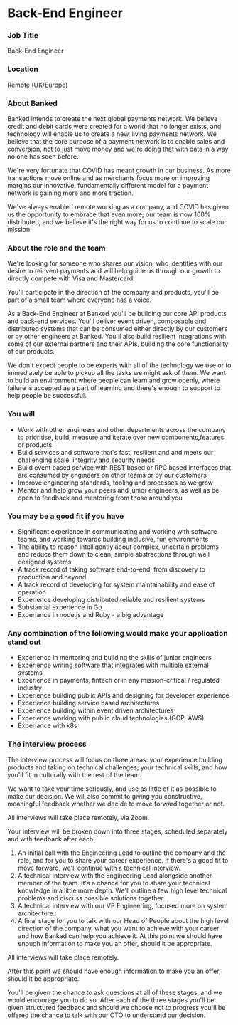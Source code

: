 # Back-End Engineer

### Job Title

Back-End Engineer

### Location

Remote (UK/Europe)

### About Banked

Banked intends to create the next global payments network. We believe credit and debit cards were created for a world that no longer exists, and technology will enable us to create a new, living payments network. We believe that the core purpose of a payment network is to enable sales and conversion, not to just move money and we're doing that with data in a way no one has seen before.

We're very fortunate that COVID has meant growth in our business. As more transactions move online and as merchants focus more on improving margins our innovative, fundamentally different model for a payment network is gaining more and more traction.

We've always enabled remote working as a company, and COVID has given us the opportunity to embrace that even more; our team is now 100% distributed, and we believe it's the right way for us to continue to scale our mission.

### **About the role and the team**

We're looking for someone who shares our vision, who identifies with our desire to reinvent payments and will help guide us through our growth to directly compete with Visa and Mastercard. 

You'll participate in the direction of the company and products, you'll be part of a small team where everyone has a voice.

As a Back-End Engineer at Banked you'll be building our core API products and back-end services. You'll deliver event driven, composable and distributed systems that can be consumed either directly by our customers or by other engineers at Banked. You'll also build resilient integrations with some of our external partners and their APIs, building the core functionality of our products.

We don't expect people to be experts with all of the technology we use or to immediately be able to pickup all the tasks we might ask of them. We want to build an environment where people can learn and grow openly, where failure is accepted as a part of learning and there's enough to support to help people be successful.

### **You will**

- Work with other engineers and other departments across the company to prioritise, build, measure and iterate over new components,features or products
- Build services and software that's fast, resilient and and meets our challenging scale, integrity and security needs
- Build event based service with REST based or RPC based interfaces that are consumed by engineers on other teams or by our customers
- Improve engineering standards, tooling and processes as we grow
- Mentor and help grow your peers and junior engineers, as well as be open to feedback and mentoring from those around you

### **You may be a good fit if you have**

- Significant experience in communicating and working with software teams, and working towards building inclusive, fun environments
- The ability to reason intelligently about complex, uncertain problems and reduce them down to clean, simple abstractions through well designed systems
- A track record of taking software end-to-end, from discovery to production and beyond
- A track record of developing for system maintainability and ease of operation
- Experience developing distributed,reliable and resilient systems
- Substantial experience in Go
- Experiance in node.js and Ruby - a big advantage

### **Any combination of the following would make your application stand out**

- Experience in mentoring and building the skills of junior engineers
- Experience writing software that integrates with multiple external systems
- Experience in payments, fintech or in any mission-critical / regulated industry
- Experience building public APIs and designing for developer experience
- Experience building service based architectures
- Experience building within event driven architectures
- Experience working with public cloud technologies (GCP, AWS)
- Experiance with k8s

### The interview process

The interview process will focus on three areas: your experience building products and taking on technical challenges; your technical skills; and how you'll fit in culturally with the rest of the team.

We want to take your time seriously, and use as little of it as possible to make our decision. We will also commit to giving you constructive, meaningful feedback whether we decide to move forward together or not.

All interviews will take place remotely, via Zoom.

Your interview will be broken down into three stages, scheduled separately and with feedback after each:

1. An initial call with the Engineering Lead to outline the company and the role, and for you to share your career experience. If there's a good fit to move forward, we'll continue with a technical interview.
2. A technical interview with the Engineering Lead alongside another member of the team. It's a chance for you to share your technical knowledge in a little more depth. We'll outline a few high level technical problems and discuss possible solutions together.
3. A technical interview with our VP Engineering, focused more on system architecture.
4. A final stage for you to talk with our Head of People about the high level direction of the company, what you want to achieve with your career and how Banked can help you achieve it. At this point we should have enough information to make you an offer, should it be appropriate.

All interviews will take place remotely.

After this point we should have enough information to make you an offer, should it be appropriate.

You'll be given the chance to ask questions at all of these stages, and we would encourage you to do so. After each of the three stages you'll be given structured feedback and should we choose not to progress you'll be offered the chance to talk with our CTO to understand our decision.
